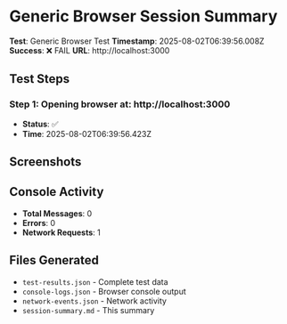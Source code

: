 # Generic Browser Session Summary

**Test**: Generic Browser Test
**Timestamp**: 2025-08-02T06:39:56.008Z
**Success**: ❌ FAIL
**URL**: http://localhost:3000

## Test Steps
### Step 1: Opening browser at: http://localhost:3000
- **Status**: ✅
- **Time**: 2025-08-02T06:39:56.423Z


## Screenshots


## Console Activity
- **Total Messages**: 0
- **Errors**: 0
- **Network Requests**: 1

## Files Generated
- `test-results.json` - Complete test data
- `console-logs.json` - Browser console output  
- `network-events.json` - Network activity
- `session-summary.md` - This summary

